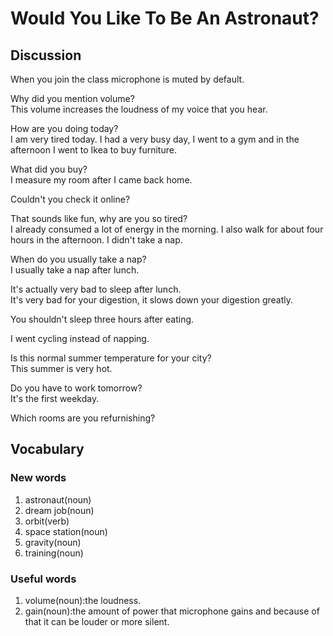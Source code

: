 # Would You Like To Be An Astronaut?  
## Discussion
When you join the class microphone is muted by default.  

Why did you mention volume?  
This volume increases the loudness of my voice that you hear.  

How are you doing today?  
I am very tired today. I had a very busy day, I went to a gym and in the afternoon I went to Ikea to buy furniture.   

What did you buy?  
I measure my room after I came back home.  

Couldn't you check it online?  

That sounds like fun, why are you so tired?  
I already consumed a lot of energy in the morning. I also walk for about four hours in the afternoon. I didn't take a nap.      

When do you usually take a nap?  
I usually take a nap after lunch.  

It's actually very bad to sleep after lunch.  
It's very bad for your digestion, it slows down your digestion greatly.  

You shouldn't sleep three hours after eating.  

I went cycling instead of napping.  

Is this normal summer temperature for your city?  
This summer is very hot.  

Do you have to work tomorrow?  
It's the first weekday.  

Which rooms are you refurnishing?  



## Vocabulary
### New words
1. astronaut(noun)
1. dream job(noun)
1. orbit(verb)
1. space station(noun)
1. gravity(noun)
1. training(noun)

### Useful words
1. volume(noun):the loudness.
1. gain(noun):the amount of power that microphone gains and because of that it can be louder or more silent.


